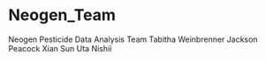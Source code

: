 # Neogen_Team
Neogen Pesticide Data Analysis Team 
Tabitha Weinbrenner
Jackson Peacock 
Xian Sun 
Uta Nishii 
